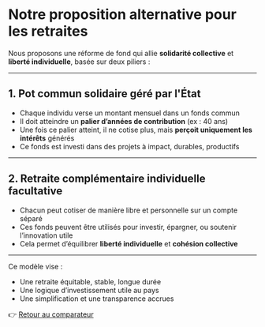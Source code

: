 # Notre proposition alternative pour les retraites

Nous proposons une réforme de fond qui allie **solidarité collective** et **liberté individuelle**, basée sur deux piliers :

---

## 1. Pot commun solidaire géré par l'État

- Chaque individu verse un montant mensuel dans un fonds commun
- Il doit atteindre un **palier d’années de contribution** (ex : 40 ans)
- Une fois ce palier atteint, il ne cotise plus, mais **perçoit uniquement les intérêts** générés
- Ce fonds est investi dans des projets à impact, durables, productifs

---

## 2. Retraite complémentaire individuelle facultative

- Chacun peut cotiser de manière libre et personnelle sur un compte séparé
- Ces fonds peuvent être utilisés pour investir, épargner, ou soutenir l’innovation utile
- Cela permet d’équilibrer **liberté individuelle** et **cohésion collective**

---

Ce modèle vise :
- Une retraite équitable, stable, longue durée
- Une logique d’investissement utile au pays
- Une simplification et une transparence accrues

👉 [Retour au comparateur](retraites.md)
